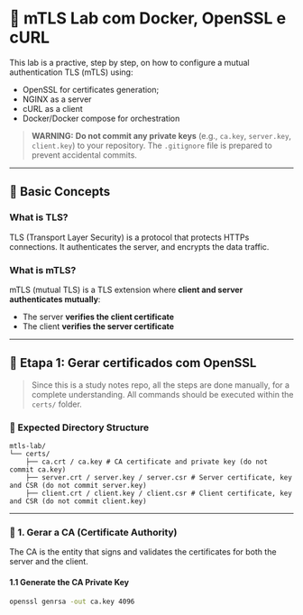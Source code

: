 # 🔐 mTLS Lab com Docker, OpenSSL e cURL

This lab is a practive, step by step, on how to configure a mutual authentication TLS (mTLS) using:

 - OpenSSL for certificates generation;
 - NGINX as a server
 - cURL as a client
 - Docker/Docker compose for orchestration

 > **WARNING:** **Do not commit any private keys** (e.g., `ca.key`, `server.key`, `client.key`) to your repository. The `.gitignore` file is prepared to prevent accidental commits.

 ---

 ## 🧠 Basic Concepts

 ### What is TLS?
 TLS (Transport Layer Security) is a protocol that protects HTTPs connections. It authenticates the server, and encrypts the data traffic.

### What is mTLS?
 mTLS (mutual TLS) is a TLS extension where **client and server authenticates mutually**:
  - The server **verifies the client certificate**
  - The client **verifies the server certificate**

---

## 🧪 Etapa 1: Gerar certificados com OpenSSL

> Since this is a study notes repo, all the steps are done manually, for a complete understanding. All commands should be executed within the `certs/` folder.

### 📁 Expected Directory Structure

```
mtls-lab/
└── certs/
    ├── ca.crt / ca.key # CA certificate and private key (do not commit ca.key)
    ├── server.crt / server.key / server.csr # Server certificate, key and CSR (do not commit server.key) 
    ├── client.crt / client.key / client.csr # Client certificate, key and CSR (do not commit client.key)
```

---

### 🔹 1. Gerar a CA (Certificate Authority)

The CA is the entity that signs and validates the certificates for both the server and the client.

#### 1.1 Generate the CA Private Key
```bash
openssl genrsa -out ca.key 4096
